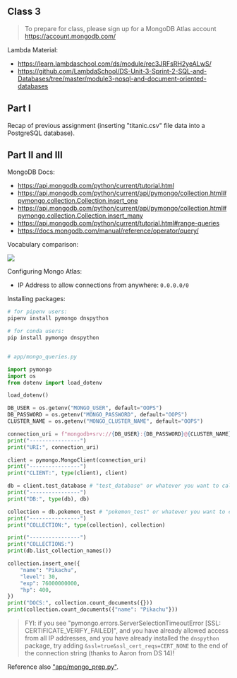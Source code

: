 
## Class 3

> To prepare for class, please sign up for a MongoDB Atlas account https://account.mongodb.com/

Lambda Material:

  + https://learn.lambdaschool.com/ds/module/rec3JRFsRH2yeALwS/
  + https://github.com/LambdaSchool/DS-Unit-3-Sprint-2-SQL-and-Databases/tree/master/module3-nosql-and-document-oriented-databases

## Part I

Recap of previous assignment (inserting "titanic.csv" file data into a PostgreSQL database).

## Part II and III

MongoDB Docs:

  + https://api.mongodb.com/python/current/tutorial.html
  + https://api.mongodb.com/python/current/api/pymongo/collection.html#pymongo.collection.Collection.insert_one
  + https://api.mongodb.com/python/current/api/pymongo/collection.html#pymongo.collection.Collection.insert_many
  + https://api.mongodb.com/python/current/tutorial.html#range-queries
  + https://docs.mongodb.com/manual/reference/operator/query/

Vocabulary comparison:

![](https://www.includehelp.com/mongodb/Images/mongodb-structure.jpg)

Configuring Mongo Atlas:

  + IP Address to allow connections from anywhere: `0.0.0.0/0`

Installing packages:

```sh
# for pipenv users:
pipenv install pymongo dnspython

# for conda users:
pip install pymongo dnspython
```

```py

# app/mongo_queries.py

import pymongo
import os
from dotenv import load_dotenv

load_dotenv()

DB_USER = os.getenv("MONGO_USER", default="OOPS")
DB_PASSWORD = os.getenv("MONGO_PASSWORD", default="OOPS")
CLUSTER_NAME = os.getenv("MONGO_CLUSTER_NAME", default="OOPS")

connection_uri = f"mongodb+srv://{DB_USER}:{DB_PASSWORD}@{CLUSTER_NAME}.mongodb.net/test?retryWrites=true&w=majority"
print("----------------")
print("URI:", connection_uri)

client = pymongo.MongoClient(connection_uri)
print("----------------")
print("CLIENT:", type(client), client)

db = client.test_database # "test_database" or whatever you want to call it
print("----------------")
print("DB:", type(db), db)

collection = db.pokemon_test # "pokemon_test" or whatever you want to call it
print("----------------")
print("COLLECTION:", type(collection), collection)

print("----------------")
print("COLLECTIONS:")
print(db.list_collection_names())

collection.insert_one({
    "name": "Pikachu",
    "level": 30,
    "exp": 76000000000,
    "hp": 400,
})
print("DOCS:", collection.count_documents({}))
print(collection.count_documents({"name": "Pikachu"}))
```

> FYI: if you see "pymongo.errors.ServerSelectionTimeoutError [SSL: CERTIFICATE_VERIFY_FAILED]", and you have already allowed  access from all IP addresses, and you have already installed the `dnspython` package, try adding `&ssl=true&ssl_cert_reqs=CERT_NONE` to the end of the connection string (thanks to Aaron from DS 14)!


Reference also ["app/mongo_prep.py"](/app/mongo_prep.py).
